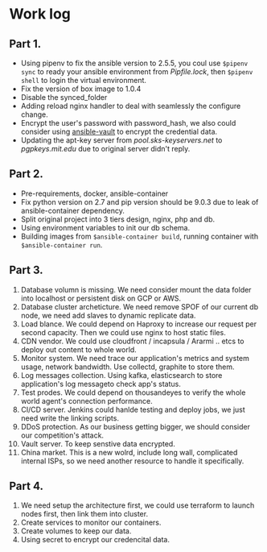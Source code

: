 # Work log

## Part 1.

* Using pipenv to fix the ansible version to 2.5.5, you coul use ```$pipenv sync``` to ready your ansible environment from *Pipfile.lock*, then ```$pipenv shell``` to login the virtual environment.
* Fix the version of box image to 1.0.4
* Disable the synced_folder
* Adding reload nginx handler to deal with seamlessly the configure change.
* Encrypt the user's password with password_hash, we also could consider using [ansible-vault](https://docs.ansible.com/ansible/latest/user_guide/vault.html) to encrypt the credential data.
* Updating the apt-key server from *pool.sks-keyservers.net* to *pgpkeys.mit.edu* due to original server didn't reply.

## Part 2.
* Pre-requirements, docker, ansible-container
* Fix python version on 2.7 and pip version should be 9.0.3 due to leak of ansible-container dependency.
* Split original project into 3 tiers design, nginx, php and db.
* Using environment variables to init our db schema.
* Building images from ```$ansible-container build```, running container with ```$ansible-container run```.

## Part 3.
1. Database volumn is missing. We need consider mount the data folder into localhost or persistent disk on GCP or AWS.
2. Database cluster archeticture. We need remove SPOF of our current db node, we need add slaves to dynamic replicate data.
3. Load blance. We could depend on Haproxy to increase our request per second capacity. Then we could use nginx to host static files.
4. CDN vendor. We could use cloudfront / incapsula / Ararmi .. etcs to deploy out content to whole world.
5. Monitor system. We need trace our application's metrics and system usage, network bandwidth. Use collectd, graphite to store them.
6. Log messages collection. Using kafka, elasticsearch to store application's log messageto check app's status.
7. Test prodes. We could depend on thousandeyes to verify the whole world agent's connection performance.
8. CI/CD server. Jenkins could hanlde testing and deploy jobs, we just need write the linking scripts.
9. DDoS protection. As our business getting bigger, we should consider our competition's attack.
10. Vault server. To keep senstive data encrypted.
11. China market. This is a new wolrd, include long wall, complicated internal ISPs, so we need another resource to handle it specifically.

## Part 4.
1. We need setup the architecture first, we could use terraform to launch nodes first, then link them into cluster.
2. Create services to monitor our containers.
3. Create volumes to keep our data.
4. Using secret to encrypt our credencital data. 